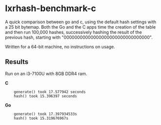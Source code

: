 # lxrhash-benchmark-c

A quick comparison between go and c, using the default hash settings with a 25 bit bytemap. Both the Go and the C apps time the creation of the table and then run 100,000 hashes, successively hashing the result of the previous hash, starting with "00000000000000000000000000000000".

Written for a 64-bit machine, no instructions on usage.

## Results

Run on an i3-7100U with 8GB DDR4 ram.

**C**
```
    generate() took 17.577942 seconds
    hash() took 15.396397 seconds
```
    
**Go**
```
    generate() took 17.397934533s
    hash() took 15.319676967s
```
